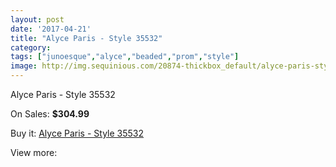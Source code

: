 ```yaml
---
layout: post
date: '2017-04-21'
title: "Alyce Paris - Style 35532"
category: 
tags: ["junoesque","alyce","beaded","prom","style"]
image: http://img.sequinious.com/20874-thickbox_default/alyce-paris-style-35532.jpg
---
```

Alyce Paris - Style 35532

On Sales: **$304.99**
<a href="https://www.sequinious.com/9308-alyce-paris-style-35532.html"><amp-img layout="responsive" width="600" height="600" src="//img.sequinious.com/20874-thickbox_default/alyce-paris-style-35532.jpg" alt="Alyce Paris - Style 35532 0" /></a>

Buy it: [Alyce Paris - Style 35532](https://www.sequinious.com/9308-alyce-paris-style-35532.html "Alyce Paris - Style 35532")

View more: [](https://www.sequinious.com/- "")